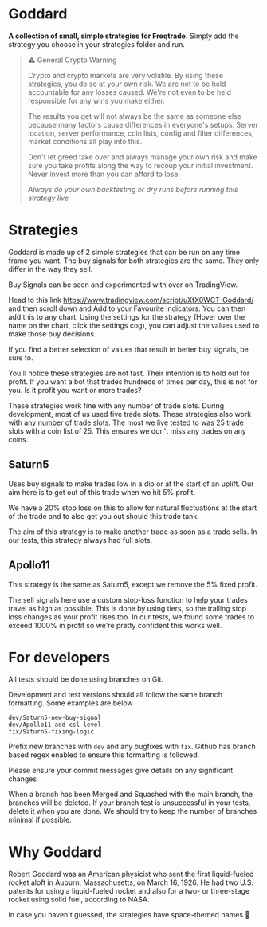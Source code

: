 # Goddard

**A collection of small, simple strategies for Freqtrade.** Simply add the strategy you choose in your strategies folder and run.



> ⚠️ General Crypto Warning
> 
> Crypto and crypto markets are very volatile. By using these strategies, you do so at your own risk. We are not to be held accountable for any losses caused. We're not even to be held responsible for any wins you make either.
>
>The results you get will not always be the same as someone else because many factors cause differences in everyone's setups. Server location, server performance, coin lists, config and filter differences, market conditions all play into this.
>
>Don't let greed take over and always manage your own risk and make sure you take profits along the way to recoup your initial investment. Never invest more than you can afford to lose.
>
> *Always do your own backtesting or dry runs before running this strategy live*



# Strategies

Goddard is made up of 2 simple strategies that can be run on any time frame you want. The buy signals for both strategies are the same. They only differ in the way they sell.

Buy Signals can be seen and experimented with over on TradingView. 

Head to this link https://www.tradingview.com/script/uXtX0WCT-Goddard/ and then scroll down and Add to your Favourite indicators. You can then add this to any chart. Using the settings for the strategy (Hover over the name on the chart, click the settings cog), you can adjust the values used to make those buy decisions.

If you find a better selection of values that result in better buy signals, be sure to.

You'll notice these strategies are not fast. Their intention is to hold out for profit. If you want a bot that trades hundreds of times per day, this is not for you. Is it profit you want or more trades?

These strategies work fine with any number of trade slots. During development, most of us used five trade slots. These strategies also work with any number of trade slots. The most we live tested to was 25 trade slots with a coin list of 25. This ensures we don't miss any trades on any coins.


## Saturn5
Uses buy signals to make trades low in a dip or at the start of an uplift. Our aim here is to get out of this trade when we hit 5% profit.

We have a 20% stop loss on this to allow for natural fluctuations at the start of the trade and to also get you out should this trade tank.

The aim of this strategy is to make another trade as soon as a trade sells. In our tests, this strategy always had full slots.

## Apollo11
This strategy is the same as Saturn5, except we remove the 5% fixed profit. 

The sell signals here use a custom stop-loss function to help your trades travel as high as possible. This is done by using tiers, so the trailing stop loss changes as your profit rises too. In our tests, we found some trades to exceed 1000% in profit so we're pretty confident this works well.



# For developers

All tests should be done using branches on Git. 

Development and test versions should all follow the same branch formatting. Some examples are below
```
dev/Saturn5-new-buy-signal
dev/Apollo11-add-csl-level
fix/Saturn5-fixing-logic
```

Prefix new branches with `dev` and any bugfixes with `fix`. Github has branch based regex enabled to ensure this formatting is followed.

Please ensure your commit messages give details on any significant changes

When a branch has been Merged and Squashed with the main branch, the branches will be deleted. If your branch test is unsuccessful in your tests, delete it when you are done. We should try to keep the number of branches minimal if possible.



# Why Goddard

Robert Goddard was an American physicist who sent the first liquid-fueled rocket aloft in Auburn, Massachusetts, on March 16, 1926. He had two U.S. patents for using a liquid-fueled rocket and also for a two- or three-stage rocket using solid fuel, according to NASA. 

In case you haven't guessed, the strategies have space-themed names 🚀
